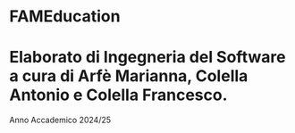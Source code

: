 # FAMEducation
# Elaborato di Ingegneria del Software a cura di Arfè Marianna, Colella Antonio e Colella Francesco.

Anno Accademico 2024/25
